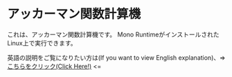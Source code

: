 # アッカーマン関数計算機

これは、アッカーマン関数計算機です。 Mono RuntimeがインストールされたLinux上で実行できます。

英語の説明をご覧になりたい方は(If you want to view English explanation)、=> [こちらをクリック(Click Here!)](https://github.com/tomokirin4016/Ackermann-function-s-calc/blob/main/README.md) <=
